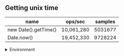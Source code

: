 ## Getting unix time

|name|ops/sec|samples|
|-|-|-|
|new Date().getTime()|10,061,280|5031677|
|Date.now()|19,452,330|9728224|


<details>
<summary>Environment</summary>

* __Machine:__ linux x64 | 4 vCPUs | 7.6GB Mem
* __Run:__ Tue Oct 29 2024 20:13:04 GMT+0000 (Coordinated Universal Time)
* __Node:__ `v18.20.3`
</details>

<!--
{"environment":{"platform":"linux","arch":"x64","cpus":4,"totalMemory":7.597877502441406},"benchmarks":[{"name":"new Date().getTime()","opsSec":10061280.873076102,"samples":5031677},{"name":"Date.now()","opsSec":19452330.330715593,"samples":9728224}]}-->
